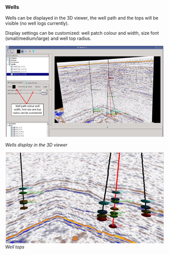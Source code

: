 ### Wells

Wells can be displayed in the 3D viewer, the well path and the tops will be visible \(no well logs currently\).

Display settings can be customized: well patch colour and width, size font \(small/medium/large\) and well top radius.

![](/assets/3dviewer_wells.JPG)

_Wells display in the 3D viewer_

![](/assets/3dviewer_wellstops.JPG)  
_Well tops_

